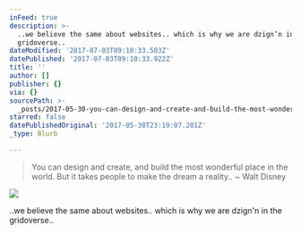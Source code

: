 ```yaml
---
inFeed: true
description: >-
  ..we believe the same about websites.. which is why we are dzign’n in the
  gridoverse..
dateModified: '2017-07-03T09:10:33.503Z'
datePublished: '2017-07-03T09:10:33.922Z'
title: ''
author: []
publisher: {}
via: {}
sourcePath: >-
  _posts/2017-05-30-you-can-design-and-create-and-build-the-most-wonderful-plac.md
starred: false
datePublishedOriginal: '2017-05-30T23:19:07.201Z'
_type: Blurb

---
```

> You can design and create, and build the most wonderful place in the world. But it takes people to make the dream a reality.. ~ Walt Disney

![](https://the-grid-user-content.s3-us-west-2.amazonaws.com/0fe5ce8b-8280-46aa-859a-037b8b77f9c0.jpg)

..we believe the same about websites.. which is why we are dzign'n in the gridoverse..